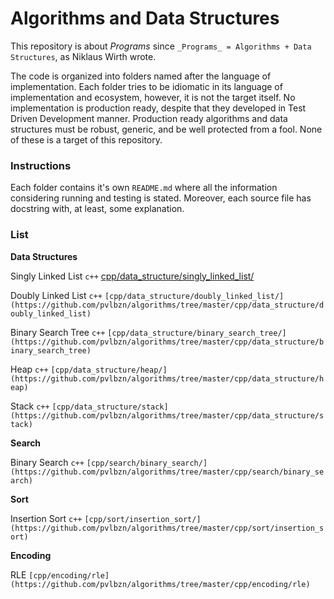 # Algorithms and Data Structures

This repository is about _Programs_ since `_Programs_ = Algorithms + Data Structures`,
as Niklaus Wirth wrote.

The code is organized into folders named after the language of implementation. Each folder
tries to be idiomatic in its language of implementation and ecosystem, however,
it is not the target itself. No implementation is production ready, despite that they developed in Test Driven Development manner. Production ready algorithms and data structures must be robust, generic, and be well protected from a fool. None of these is a target of this repository.


### Instructions

Each folder contains it's own `README.md` where all the information considering
running and testing is stated. Moreover, each source file has docstring with,
at least, some explanation.


### List

**Data Structures**

Singly Linked List `c++` [cpp/data_structure/singly_linked_list/](https://github.com/pvlbzn/algorithms/tree/master/cpp/data_structure/singly_linked_list)

Doubly Linked List `c++` `[cpp/data_structure/doubly_linked_list/](https://github.com/pvlbzn/algorithms/tree/master/cpp/data_structure/doubly_linked_list)`

Binary Search Tree `c++` `[cpp/data_structure/binary_search_tree/](https://github.com/pvlbzn/algorithms/tree/master/cpp/data_structure/binary_search_tree)`

Heap `c++` `[cpp/data_structure/heap/](https://github.com/pvlbzn/algorithms/tree/master/cpp/data_structure/heap)`

Stack `c++` `[cpp/data_structure/stack](https://github.com/pvlbzn/algorithms/tree/master/cpp/data_structure/stack)`


**Search**

Binary Search `c++` `[cpp/search/binary_search/](https://github.com/pvlbzn/algorithms/tree/master/cpp/search/binary_search)`


**Sort**

Insertion Sort `c++` `[cpp/sort/insertion_sort/](https://github.com/pvlbzn/algorithms/tree/master/cpp/sort/insertion_sort)`


**Encoding**

RLE `[cpp/encoding/rle](https://github.com/pvlbzn/algorithms/tree/master/cpp/encoding/rle)`
